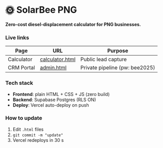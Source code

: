 # 🌞 SolarBee PNG  
**Zero-cost diesel-displacement calculator for PNG businesses.**

### Live links
| Page | URL | Purpose |
|---|---|---|
| Calculator | [calculator.html](https://solarbee-png.vercel.app/calculator.html) | Public lead capture |
| CRM Portal | [admin.html](https://solarbee-png.vercel.app/admin.html) | Private pipeline (pw: bee2025) |

### Tech stack
- **Frontend**: plain HTML + CSS + JS (zero build)  
- **Backend**: Supabase Postgres (RLS ON)  
- **Deploy**: Vercel auto-deploy on push  

### How to update
1. Edit `.html` files  
2. `git commit -m "update"`  
3. Vercel redeploys in 30 s
